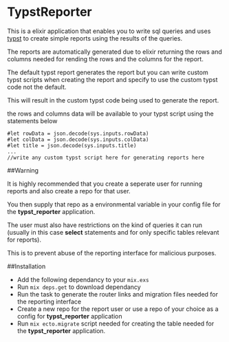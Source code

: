 # TypstReporter

This is a elixir application that enables you to write sql queries and uses [typst](https://typst.app/)  to create simple reports using the results of the queries.

The reports are automatically generated due to elixir returning the rows and columns needed for rending the rows and the columns for the report.

The default typst report generates the report but you can write custom typst scripts when creating the report and specify to use the custom typst code not the default.

This will result in the custom typst code being used to generate the report.

the rows and columns data will be available to your typst script using the statements below

```
#let rowData = json.decode(sys.inputs.rowData)
#let colData = json.decode(sys.inputs.colData)
#let title = json.decode(sys.inputs.title)
...
//write any custom typst script here for generating reports here
```

##Warning

It is highly recommended that you create a seperate user for running reports and also create a repo for that user.

You then supply that repo as a environmental variable in your config file for the **typst_reporter** application.

The user must also have restrictions on the kind of queries it can run (usually in this case  **select** statements and  for only specific tables relevant for reports).

This is to  prevent abuse of the reporting interface for malicious purposes.

##Installation
  * Add the following dependancy to your `mix.exs`
  * Run `mix deps.get` to download dependancy
  * Run the task to generate the  router links and migration files needed for the reporting interface
  * Create a new repo for the report user or use a repo of your choice as a config for **typst_reporter** application 
  * Run `mix ecto.migrate` script needed for creating the table needed for the **typst_reporter** application.
